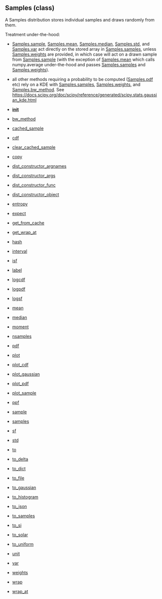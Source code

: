 ## Samples (class)


A Samples distribution stores individual samples and draws randomly from them.

Treatment under-the-hood:

* [Samples.sample](Samples.sample.md), [Samples.mean](Samples.mean.md), [Samples.median](Samples.median.md), [Samples.std](Samples.std.md), and
[Samples.var](Samples.var.md) act directly on the stored array in [Samples.samples](Samples.samples.md), unless
[Samples.weights](Samples.weights.md) are provided, in which case will act on a drawn sample
from [Samples.sample](Samples.sample.md) (with the exception of [Samples.mean](Samples.mean.md) which calls
numpy.average under-the-hood and passes [Samples.samples](Samples.samples.md) and [Samples.weights](Samples.weights.md)).

* all other methods requiring a probability to be computed ([Samples.pdf](Samples.pdf.md) etc)
rely on a KDE with [Samples.samples](Samples.samples.md), [Samples.weights](Samples.weights.md), and [Samples.bw_method](Samples.bw_method.md).
See https://docs.scipy.org/doc/scipy/reference/generated/scipy.stats.gaussian_kde.html



* [__init__](Samples.__init__.md)
* [bw_method](Samples.bw_method.md)
* [cached_sample](Samples.cached_sample.md)
* [cdf](Samples.cdf.md)
* [clear_cached_sample](Samples.clear_cached_sample.md)
* [copy](Samples.copy.md)
* [dist_constructor_argnames](Samples.dist_constructor_argnames.md)
* [dist_constructor_args](Samples.dist_constructor_args.md)
* [dist_constructor_func](Samples.dist_constructor_func.md)
* [dist_constructor_object](Samples.dist_constructor_object.md)
* [entropy](Samples.entropy.md)
* [expect](Samples.expect.md)
* [get_from_cache](Samples.get_from_cache.md)
* [get_wrap_at](Samples.get_wrap_at.md)
* [hash](Samples.hash.md)
* [interval](Samples.interval.md)
* [isf](Samples.isf.md)
* [label](Samples.label.md)
* [logcdf](Samples.logcdf.md)
* [logpdf](Samples.logpdf.md)
* [logsf](Samples.logsf.md)
* [mean](Samples.mean.md)
* [median](Samples.median.md)
* [moment](Samples.moment.md)
* [nsamples](Samples.nsamples.md)
* [pdf](Samples.pdf.md)
* [plot](Samples.plot.md)
* [plot_cdf](Samples.plot_cdf.md)
* [plot_gaussian](Samples.plot_gaussian.md)
* [plot_pdf](Samples.plot_pdf.md)
* [plot_sample](Samples.plot_sample.md)
* [ppf](Samples.ppf.md)
* [sample](Samples.sample.md)
* [samples](Samples.samples.md)
* [sf](Samples.sf.md)
* [std](Samples.std.md)
* [to](Samples.to.md)
* [to_delta](Samples.to_delta.md)
* [to_dict](Samples.to_dict.md)
* [to_file](Samples.to_file.md)
* [to_gaussian](Samples.to_gaussian.md)
* [to_histogram](Samples.to_histogram.md)
* [to_json](Samples.to_json.md)
* [to_samples](Samples.to_samples.md)
* [to_si](Samples.to_si.md)
* [to_solar](Samples.to_solar.md)
* [to_uniform](Samples.to_uniform.md)
* [unit](Samples.unit.md)
* [var](Samples.var.md)
* [weights](Samples.weights.md)
* [wrap](Samples.wrap.md)
* [wrap_at](Samples.wrap_at.md)
